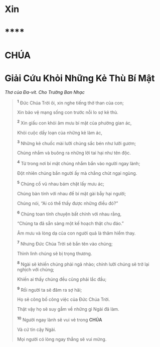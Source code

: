 # Xin

# ****

# CHÚA

# Giải Cứu Khỏi Những Kẻ Thù Bí Mật
*Thơ của Đa-vít. Cho Trưởng Ban Nhạc*

> <sup><b>1</b></sup> Đức Chúa Trời ôi, xin nghe tiếng thở than của con;
>
> Xin bảo vệ mạng sống con trước nỗi lo sợ kẻ thù.
>
> <sup><b>2</b></sup> Xin giấu con khỏi âm mưu bí mật của phường gian ác,
>
> Khỏi cuộc dấy loạn của những kẻ làm ác,
>
> <sup><b>3</b></sup> Những kẻ chuốc mài lưỡi chúng sắc bén như lưỡi gươm;
>
> Chúng nhắm và buông ra những lời tai hại như tên độc.
>
> <sup><b>4</b></sup> Từ trong nơi bí mật chúng nhắm bắn vào người ngay lành;
>
> Đột nhiên chúng bắn người ấy mà chẳng chút ngại ngùng.
>
> <sup><b>5</b></sup> Chúng cổ vũ nhau bám chặt lấy mưu ác;
>
> Chúng bàn tính với nhau để bí mật gài bẫy hại người;
>
> Chúng nói, “Ai có thể thấy được những điều đó?”
>
> <sup><b>6</b></sup> Chúng toan tính chuyện bất chính với nhau rằng,
>
> “Chúng ta đã sẵn sàng một kế hoạch thật chu đáo.”
>
> Âm mưu và lòng dạ của con người quả là thâm hiểm thay.
>
> <sup><b>7</b></sup> Nhưng Đức Chúa Trời sẽ bắn tên vào chúng;
>
> Thình lình chúng sẽ bị trọng thương.
>
> <sup><b>8</b></sup> Ngài sẽ khiến chúng phải ngã nhào; chính lưỡi chúng sẽ trở lại nghịch với chúng;
>
> Khiến ai thấy chúng đều cũng phải lắc đầu;
>
> <sup><b>9</b></sup> Rồi người ta sẽ đâm ra sợ hãi;
>
> Họ sẽ công bố công việc của Đức Chúa Trời.
>
> Thật vậy họ sẽ suy gẫm về những gì Ngài đã làm.
>
> <sup><b>10</b></sup> Người ngay lành sẽ vui vẻ trong **CHÚA**
>
> Và cứ tin cậy Ngài.
>
> Mọi người có lòng ngay thẳng sẽ vui mừng.